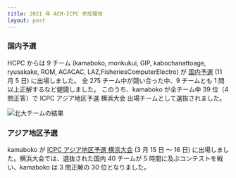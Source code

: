 ```yaml
---
title: 2021 年 ACM-ICPC 参加報告
layout: post
---
```


### 国内予選

HCPC からは 9 チーム (kamaboko, monkukui, GIP, kabochanattoage, ryusakake, ROM, ACACAC,	LAZ,FisheriesComputerElectro) が [国内予選](https://icpc.iisf.or.jp/2021-yokohama/domestic/) (11 月 5 日) に出場しました。
全 275 チーム中が競い合った中、9 チームとも 1 問以上正解するなど健闘しました。
このうち、kamaboko が全チーム中 39 位（4 問正答）で ICPC アジア地区予選 横浜大会 出場チームとして選抜されました。

![北大チームの結果](/assets/img/icpc_domestic_2021.png)

### アジア地区予選
kamaboko が [ICPC アジア地区予選 横浜大会](https://icpc.iisf.or.jp/2021-yokohama/) (3 月 15 日 〜 16 日) に出場しました。横浜大会では、選抜された国内 40 チームが 5 時間に及ぶコンテストを戦い、kamaboko は 3 問正解の 30 位となりました。